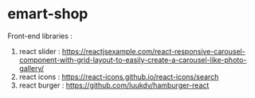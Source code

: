 # emart-shop

Front-end libraries :

1. react slider : https://reactjsexample.com/react-responsive-carousel-component-with-grid-layout-to-easily-create-a-carousel-like-photo-gallery/
2. react icons  : https://react-icons.github.io/react-icons/search
3. react burger : https://github.com/luukdv/hamburger-react
